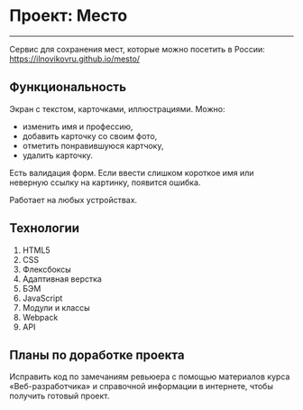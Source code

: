 # Проект: Место
------
Сервис для сохранения мест, которые можно посетить в России: https://ilnovikovru.github.io/mesto/

## Функциональность
Экран с текстом, карточками, иллюстрациями. Можно:
- изменить имя и профессию,
- добавить карточку со своим фото,
- отметить понравившуюся картчоку,
- удалить карточку.

Есть валидация форм. Если ввести слишком короткое имя или неверную ссылку на картинку, появится ошибка.

Работает на любых устройствах.

## Технологии
1. HTML5
2. CSS
3. Флексбоксы
4. Адаптивная верстка
5. БЭМ
6. JavaScript
7. Модули и классы
8. Webpack
9. API

## Планы по доработке проекта
Исправить код по замечаниям ревьюера с помощью материалов курса «Веб-разработчика» и справочной информации в интернете, чтобы получить готовый проект.
